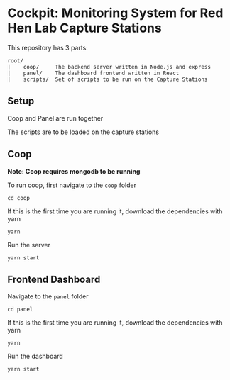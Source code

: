 # Cockpit: Monitoring System for Red Hen Lab Capture Stations

This repository has 3 parts:

    root/
    |    coop/     The backend server written in Node.js and express
    |    panel/    The dashboard frontend written in React
    |    scripts/  Set of scripts to be run on the Capture Stations

## Setup

Coop and Panel are run together

The scripts are to be loaded on the capture stations


## Coop

**Note:  Coop requires mongodb to be running** 

To run coop, first navigate to the `coop` folder 

`cd coop`


If this is the first time you are running it, download the dependencies with yarn

`yarn`

Run the server 

`yarn start`


## Frontend Dashboard

Navigate to the `panel` folder

`cd panel`

If this is the first time you are running it, download the dependencies with yarn

`yarn`

Run the dashboard

`yarn start`
